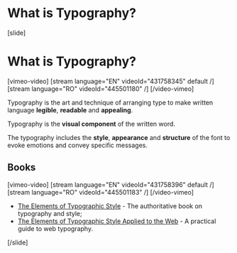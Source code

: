 # What is Typography?

[slide]
# What is Typography?

[vimeo-video]
[stream language="EN" videoId="431758345" default /]
[stream language="RO" videoId="445501180" /]
[/video-vimeo]

Typography is the art and technique of arranging type to make written language **legible**, **readable** and **appealing**.

Typography is the **visual component** of the written word.

The typography includes the **style**, **appearance** and **structure** of the font to evoke emotions and convey specific messages.

## Books

[vimeo-video]
[stream language="EN" videoId="431758396" default /]
[stream language="RO" videoId="445501183" /]
[/video-vimeo]

* [The Elements of Typographic Style](https://en.wikipedia.org/wiki/The_Elements_of_Typographic_Style) - The authoritative book on typography and style;
* [The Elements of Typographic Style Applied to the Web](http://webtypography.net/) - A practical guide to web typography.

[/slide]